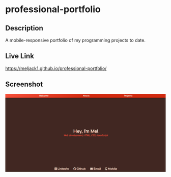 # professional-portfolio

## Description
A mobile-responsive portfolio of my programming projects to date. 

## Live Link
https://meljack1.github.io/professional-portfolio/

## Screenshot

![Screenshot of website](.\assets\images\screenshot.PNG?raw=true)

